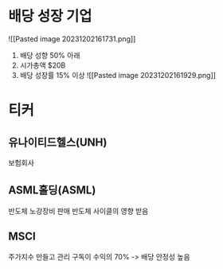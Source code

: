 # 배당 성장 기업
![[Pasted image 20231202161731.png]]

1. 배당 성향 50% 아래
2. 시가총액 $20B 
3. 배당 성장률 15% 이상
![[Pasted image 20231202161929.png]]

# 티커
## 유나이티드헬스(UNH)
보험회사

## ASML홀딩(ASML)
반도체 노강장비 판매
반도체 사이클의 영향 받음

## MSCI
주가지수 만들고 관리
구독이 수익의 70% -> 배당 안정성 높음
